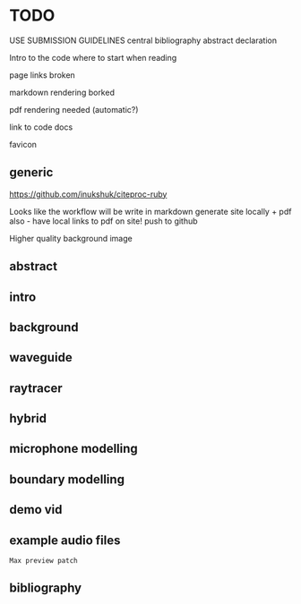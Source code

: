 # TODO

USE SUBMISSION GUIDELINES
    central bibliography
    abstract
    declaration

Intro to the code
    where to start when reading

page links broken

markdown rendering borked

pdf rendering needed (automatic?)

link to code docs

favicon

## generic

https://github.com/inukshuk/citeproc-ruby

Looks like the workflow will be
    write in markdown
    generate site locally
        + pdf also - have local links to pdf on site!
    push to github

Higher quality background image

## abstract
## intro
## background

## waveguide

## raytracer

## hybrid

## microphone modelling

## boundary modelling

## demo vid

## example audio files
    Max preview patch

## bibliography
